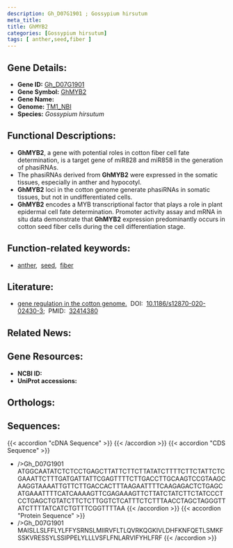 ```yaml
---
description: Gh_D07G1901 ; Gossypium hirsutum
meta_title:
title: GhMYB2
categories: [Gossypium hirsutum]
tags: [ anther,seed,fiber ]
---
```


## Gene Details:
- **Gene ID:**	[Gh_D07G1901](https://yanglab.hzau.edu.cn/cott/PublicFun/total_jump.1?target=genomics/gene_index&gene_id=Gh_D07G1901)
- **Gene Symbol:** <u>GhMYB2</u>
- **Gene Name:** 
- **Genome:** [TM1_NBI](https://yanglab.hzau.edu.cn/CottonMD/download.1)
- **Species:** *Gossypium hirsutum*

## Functional Descriptions:
   - **GhMYB2**, a gene with potential roles in cotton fiber cell fate determination, is a target gene of miR828 and miR858 in the generation of phasiRNAs.
   - The phasiRNAs derived from **GhMYB2** were expressed in the somatic tissues, especially in anther and hypocotyl.
   - **GhMYB2** loci in the cotton genome generate phasiRNAs in somatic tissues, but not in undifferentiated cells.
   - **GhMYB2** encodes a MYB transcriptional factor that plays a role in plant epidermal cell fate determination. Promoter activity assay and mRNA in situ data demonstrate that **GhMYB2** expression predominantly occurs in cotton seed fiber cells during the cell differentiation stage.

## Function-related keywords:
   - [anther](/tags/anther/),&nbsp;&nbsp;[seed](/tags/seed/),&nbsp;&nbsp;[fiber](/tags/fiber/)

## Literature:
   - [gene regulation in the cotton genome.](https://doi.org/10.1186/s12870-020-02430-3)&nbsp;&nbsp;DOI:&nbsp;&nbsp;[10.1186/s12870-020-02430-3](https://doi.org/10.1186/s12870-020-02430-3);&nbsp;&nbsp;PMID:&nbsp;&nbsp;[32414380](https://pubmed.ncbi.nlm.nih.gov/32414380/)

## Related News:

## Gene Resources:
- **NCBI ID:**  [](https://www.ncbi.nlm.nih.gov/gene/?term=)
- **UniProt accessions:**  [](https://www.uniprot.org/uniprotkb//entry)

## Orthologs:

## Sequences:
{{< accordion "cDNA Sequence" >}}
{{< /accordion >}}
{{< accordion "CDS Sequence" >}}
- />Gh_D07G1901<br>
ATGGCAATATCTCTCCTGAGCTTATTCTTCTTATATCTTTTCTTCTATTCTCGAAATTCTTTGATGATTATTCGAGTTTTCTTGACCTTGCAAGTCCGTAAGCAAGGTAAAATTGTTCTTGACCACTTTAAGAATTTTCAAGAGACTCTGAGCATGAAATTTTCATCAAAAGTTCGAGAAAGTTCTTATCTATCTTCTATCCCTCCTGAGCTGTATCTTCTCTTGGTCTCATTTCTCTTTAACCTAGCTAGGGTTATCTTTTATCATCTGTTTCGGTTTTAA
{{< /accordion >}}
{{< accordion "Protein Sequence" >}}
- />Gh_D07G1901<br>
MAISLLSLFFLYLFFYSRNSLMIIRVFLTLQVRKQGKIVLDHFKNFQETLSMKFSSKVRESSYLSSIPPELYLLLVSFLFNLARVIFYHLFRF
{{< /accordion >}}
